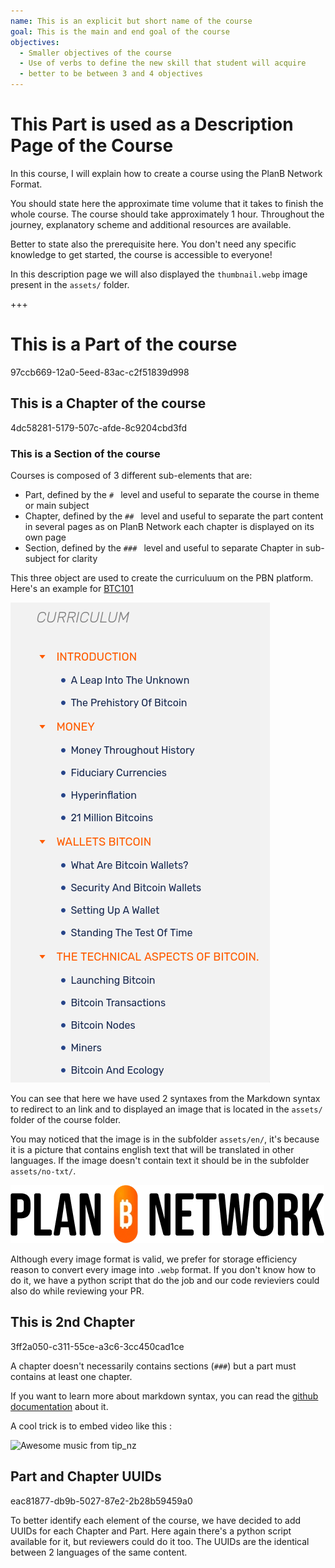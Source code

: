 ```yaml
---
name: This is an explicit but short name of the course
goal: This is the main and end goal of the course
objectives:
  - Smaller objectives of the course
  - Use of verbs to define the new skill that student will acquire
  - better to be between 3 and 4 objectives
---
```


# This Part is used as a Description Page of the Course

In this course, I will explain how to create a course using the PlanB Network Format. 

You should state here the approximate time volume that it takes to finish the whole course. 
The course should take approximately 1 hour. 
Throughout the journey, explanatory scheme and additional resources are available.

Better to state also the prerequisite here.
You don't need any specific knowledge to get started, the course is accessible to everyone!

In this description page we will also displayed the `thumbnail.webp` image present in the `assets/` folder. 


+++

# This is a Part of the course
<partId>97ccb669-12a0-5eed-83ac-c2f51839d998</partId>

## This is a Chapter of the course 
<chapterId>4dc58281-5179-507c-afde-8c9204cbd3fd</chapterId>

### This is a Section of the course 

Courses is composed of 3 different sub-elements that are:
- Part, defined by the `# ` level and useful to separate the course in theme or main subject
- Chapter, defined by the `## ` level and useful to separate the part content in several pages as on PlanB Network each chapter is displayed on its own page
- Section, defined by the `### ` level and useful to separate Chapter in sub-subject for clarity

This three object are used to create the curriculuum on the PBN platform. Here's an example for [BTC101](https://planb.network/en/courses/btc101) 

![BTC 101 curriculum](./assets/en/btc101-curriculum.webp)

You can see that here we have used 2 syntaxes from the Markdown syntax to redirect to an link and to displayed an image that is located in the `assets/` folder of the course folder. 

You may noticed that the image is in the subfolder `assets/en/`, it's because it is a picture that contains english text that will be translated in other languages. If the image doesn't contain text it should be in the subfolder `assets/no-txt/`. 

![PBN logo](./assets/no-txt/PBN-logo.webp)

Although every image format is valid, we prefer for storage efficiency reason to convert every image into `.webp` format. If you don't know how to do it, we have a python script that do the job and our code revieviers could also do while reviewing your PR. 


## This is 2nd Chapter 
<chapterId>3ff2a050-c311-55ce-a3c6-3cc450cad1ce</chapterId>

A chapter doesn't necessarily contains sections (`###`) but a part must contains at least one chapter. 

If you want to learn more about markdown syntax, you can read the [github documentation](https://docs.github.com/en/get-started/writing-on-github/getting-started-with-writing-and-formatting-on-github/basic-writing-and-formatting-syntax) about it.

A cool trick is to embed video like this : 

![Awesome music from tip_nz](https://www.youtube.com/watch?v=IO-tUpkygaI)

## Part and Chapter UUIDs
<chapterId>eac81877-db9b-5027-87e2-2b28b59459a0</chapterId>

To better identify each element of the course, we have decided to add UUIDs for each Chapter and Part. Here again there's a python script available for it, but reviewers could do it too. 
The UUIDs are the identical between 2 languages of the same content. 


